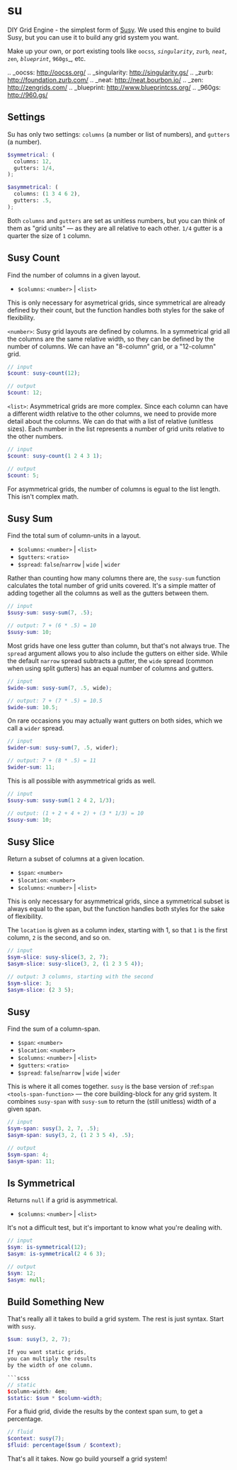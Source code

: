 su
==

DIY Grid Engine -
the simplest form of [Susy](http://susy.oddbird.net).
We used this engine to build Susy,
but you can use it to build any grid system you want.

Make up your own,
or port existing tools like
`oocss`_, `singularity`_, `zurb`_, `neat`_, `zen`_,
`blueprint`_, `960gs`_, etc.

.. _oocss: http://oocss.org/
.. _singularity: http://singularity.gs/
.. _zurb: http://foundation.zurb.com/
.. _neat: http://neat.bourbon.io/
.. _zen: http://zengrids.com/
.. _blueprint: http://www.blueprintcss.org/
.. _960gs: http://960.gs/


Settings
--------

Su has only two settings:
`columns` (a number or list of numbers), and
`gutters` (a number).

```scss
$symmetrical: (
  columns: 12,
  gutters: 1/4,
);

$asymmetrical: (
  columns: (1 3 4 6 2),
  gutters: .5,
);
```

Both `columns` and `gutters` are set
as unitless numbers,
but you can think of them as "grid units" —
as they are all relative to each other.
`1/4` gutter is a quarter the size of `1` column.


Susy Count
----------

Find the number of columns in a given layout.

- `$columns`: `<number>` | `<list>`

This is only necessary for asymetrical grids,
since symmetrical are already defined by their count,
but the function handles both styles
for the sake of flexibility.

`<number>`:
Susy grid layouts are defined by columns.
In a symmetrical grid
all the columns are the same relative width,
so they can be defined by the number of columns.
We can have an "8-column" grid, or a "12-column" grid.

```scss
// input
$count: susy-count(12);

// output
$count: 12;
```

`<list>`:
Asymmetrical grids are more complex.
Since each column can have a different width
relative to the other columns,
we need to provide more detail about the columns.
We can do that with a list of relative (unitless sizes).
Each number in the list
represents a number of grid units
relative to the other numbers.

```scss
// input
$count: susy-count(1 2 4 3 1);

// output
$count: 5;
```

For asymmetrical grids,
the number of columns is egual to the list length.
This isn't complex math.


Susy Sum
--------

Find the total sum of column-units in a layout.

- `$columns`: `<number>` | `<list>`
- `$gutters`: `<ratio>`
- `$spread`: `false`/`narrow` | `wide` | `wider`

Rather than counting how many columns there are,
the `susy-sum` function calculates
the total number of grid units covered.
It's a simple matter of adding together all the columns
as well as the gutters between them.

```scss
// input
$susy-sum: susy-sum(7, .5);

// output: 7 + (6 * .5) = 10
$susy-sum: 10;
```

Most grids have one less gutter than column,
but that's not always true.
The `spread` argument allows you to also include
the gutters on either side.
While the default `narrow` spread subtracts a gutter,
the `wide` spread
(common when using split gutters)
has an equal number of columns and gutters.

```scss
// input
$wide-sum: susy-sum(7, .5, wide);

// output: 7 + (7 * .5) = 10.5
$wide-sum: 10.5;
```

On rare occasions
you may actually want gutters on both sides,
which we call a `wider` spread.

```scss
// input
$wider-sum: susy-sum(7, .5, wider);

// output: 7 + (8 * .5) = 11
$wider-sum: 11;
```

This is all possible with asymmetrical grids as well.

```scss
// input
$susy-sum: susy-sum(1 2 4 2, 1/3);

// output: (1 + 2 + 4 + 2) + (3 * 1/3) = 10
$susy-sum: 10;
```


Susy Slice
----------

Return a subset of columns at a given location.

- `$span`: `<number>`
- `$location`: `<number>`
- `$columns`: `<number>` | `<list>`

This is only necessary for asymmetrical grids,
since a symmetrical subset is always equal to the span,
but the function handles both styles
for the sake of flexibility.

The `location` is given
as a column index, starting with 1,
so that `1` is the first column,
`2` is the second, and so on.

```scss
// input
$sym-slice: susy-slice(3, 2, 7);
$asym-slice: susy-slice(3, 2, (1 2 3 5 4));

// output: 3 columns, starting with the second
$sym-slice: 3;
$asym-slice: (2 3 5);
```

Susy
----

Find the sum of a column-span.

- `$span`: `<number>`
- `$location`: `<number>`
- `$columns`: `<number>` | `<list>`
- `$gutters`: `<ratio>`
- `$spread`: `false`/`narrow` | `wide` | `wider`

This is where it all comes together.
`susy` is the base version of
:ref:`span <tools-span-function>` —
the core building-block for any grid system.
It combines `susy-span` with `susy-sum`
to return the (still unitless) width of a given span.

```scss
// input
$sym-span: susy(3, 2, 7, .5);
$asym-span: susy(3, 2, (1 2 3 5 4), .5);

// output
$sym-span: 4;
$asym-span: 11;
```


Is Symmetrical
--------------

Returns `null` if a grid is asymmetrical.

- `$columns`: `<number>` | `<list>`

It's not a difficult test,
but it's important to know what you're dealing with.

```scss
// input
$sym: is-symmetrical(12);
$asym: is-symmetrical(2 4 6 3);

// output
$sym: 12;
$asym: null;
```


Build Something New
-------------------

That's really all it takes to build a grid system.
The rest is just syntax.
Start with `susy`.

```scss
$sum: susy(3, 2, 7);

If you want static grids,
you can multiply the results
by the width of one column.

```scss
// static
$column-width: 4em;
$static: $sum * $column-width;
```

For a fluid grid,
divide the results by the context span sum,
to get a percentage.

```scss
// fluid
$context: susy(7);
$fluid: percentage($sum / $context);
```

That's all it takes.
Now go build yourself a grid system!
